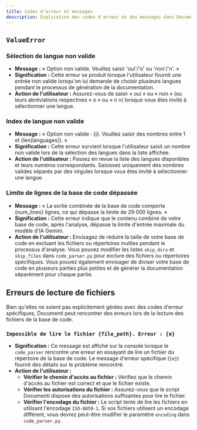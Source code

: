 ```yaml
---
title: Codes d'erreur et messages
description: Explication des codes d'erreur et des messages dans Documenti.
---
```


## `ValueError`

### Sélection de langue non valide

- **Message :** « Option non valide. Veuillez saisir 'oui'/'o' ou 'non'/'n'. »
- **Signification :** Cette erreur se produit lorsque l'utilisateur fournit une entrée non valide lorsqu'on lui demande de choisir plusieurs langues pendant le processus de génération de la documentation.
- **Action de l'utilisateur :** Assurez-vous de saisir « oui » ou « non » (ou leurs abréviations respectives « o » ou « n ») lorsque vous êtes invité à sélectionner une langue.

### Index de langue non valide

- **Message :** « Option non valide : {i}. Veuillez saisir des nombres entre 1 et {len(languages)}. »
- **Signification :** Cette erreur survient lorsque l'utilisateur saisit un nombre non valide lors de la sélection des langues dans la liste affichée.
- **Action de l'utilisateur :** Passez en revue la liste des langues disponibles et leurs numéros correspondants. Saisissez uniquement des nombres valides séparés par des virgules lorsque vous êtes invité à sélectionner une langue.

### Limite de lignes de la base de code dépassée

- **Message :** « La sortie combinée de la base de code comporte {num_lines} lignes, ce qui dépasse la limite de 29 000 lignes. »
- **Signification :** Cette erreur indique que le contenu combiné de votre base de code, après l'analyse, dépasse la limite d'entrée maximale du modèle d'IA Gemini.
- **Action de l'utilisateur :** Envisagez de réduire la taille de votre base de code en excluant les fichiers ou répertoires inutiles pendant le processus d'analyse. Vous pouvez modifier les listes `skip_dirs` et `skip_files` dans `code_parser.py` pour exclure des fichiers ou répertoires spécifiques. Vous pouvez également envisager de diviser votre base de code en plusieurs parties plus petites et de générer la documentation séparément pour chaque partie.

## Erreurs de lecture de fichiers

Bien qu'elles ne soient pas explicitement gérées avec des codes d'erreur spécifiques, Documenti peut rencontrer des erreurs lors de la lecture des fichiers de la base de code.

### `Impossible de lire le fichier {file_path}. Erreur : {e}`

- **Signification :** Ce message est affiché sur la console lorsque le `code_parser` rencontre une erreur en essayant de lire un fichier du répertoire de la base de code. Le message d'erreur spécifique (`{e}`) fournit des détails sur le problème rencontré.
- **Action de l'utilisateur :**
    - **Vérifier le chemin d'accès au fichier :** Vérifiez que le chemin d'accès au fichier est correct et que le fichier existe.
    - **Vérifier les autorisations du fichier :** Assurez-vous que le script Documenti dispose des autorisations suffisantes pour lire le fichier.
    - **Vérifier l'encodage du fichier :** Le script tente de lire les fichiers en utilisant l'encodage `ISO-8859-1`. Si vos fichiers utilisent un encodage différent, vous devrez peut-être modifier le paramètre `encoding` dans `code_parser.py`.






